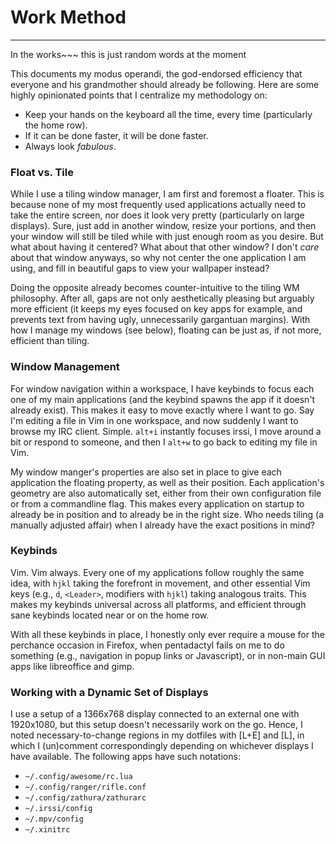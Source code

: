 # Work Method
-------------
In the works~~~ this is just random words at the moment

This documents my modus operandi, the god-endorsed efficiency that everyone and his grandmother should already be following. Here are some highly opinionated points that I centralize my methodology on:

* Keep your hands on the keyboard all the time, every time (particularly the home row).
* If it can be done faster, it will be done faster.
* Always look *fabulous*.

### Float vs. Tile
While I use a tiling window manager, I am first and foremost a floater. This is because none of my most frequently used applications actually need to take the entire screen, nor does it look very pretty (particularly on large displays). Sure, just add in another window, resize your portions, and then your window will still be tiled while with just enough room as you desire. But what about having it centered? What about that other window? I don't *care* about that window anyways, so why not center the one application I am using, and fill in beautiful gaps to view your wallpaper instead?

Doing the opposite already becomes counter-intuitive to the tiling WM philosophy. After all, gaps are not only aesthetically pleasing but arguably more efficient (it keeps my eyes focused on key apps for example, and prevents text from having ugly, unnecessarily gargantuan margins). With how I manage my windows (see below), floating can be just as, if not more, efficient than tiling.

### Window Management

For window navigation within  a workspace, I have keybinds to focus each one of my main applications (and the keybind spawns the app if it doesn't already exist). This makes it easy to move exactly where I want to go. Say I'm editing a file in Vim in one workspace, and now suddenly I want to browse my IRC client. Simple. `alt+i` instantly focuses irssi, I move around a bit or respond to someone, and then I `alt+w` to go back to editing my file in Vim.

My window manger's properties are also set in place to give each application the floating property, as well as their position. Each application's geometry are also automatically set, either from their own configuration file or from a commandline flag. This makes every application on startup to already be in position and to already be in the right size. Who needs tiling (a manually adjusted affair) when I already have the exact positions in mind?

### Keybinds

Vim. Vim always. Every one of my applications follow roughly the same idea, with `hjkl` taking the forefront in movement, and other essential Vim keys (e.g., `d`, `<Leader>`, modifiers with `hjkl`) taking analogous traits. This makes my keybinds universal across all platforms, and efficient through sane keybinds located near or on the home row.

With all these keybinds in place, I honestly only ever require a mouse for the perchance occasion in Firefox, when pentadactyl fails on me to do something (e.g., navigation in popup links or Javascript), or in non-main GUI apps like libreoffice and gimp.

### Working with a Dynamic Set of Displays
I use a setup of a 1366x768 display connected to an external one with 1920x1080, but this setup doesn't necessarily work on the go. Hence, I noted necessary-to-change regions in my dotfiles with [L+E] and [L], in which I (un)comment correspondingly depending on whichever displays I have available. The following apps have such notations:

* `~/.config/awesome/rc.lua`
* `~/.config/ranger/rifle.conf`
* `~/.config/zathura/zathurarc`
* `~/.irssi/config`
* `~/.mpv/config`
* `~/.xinitrc`
